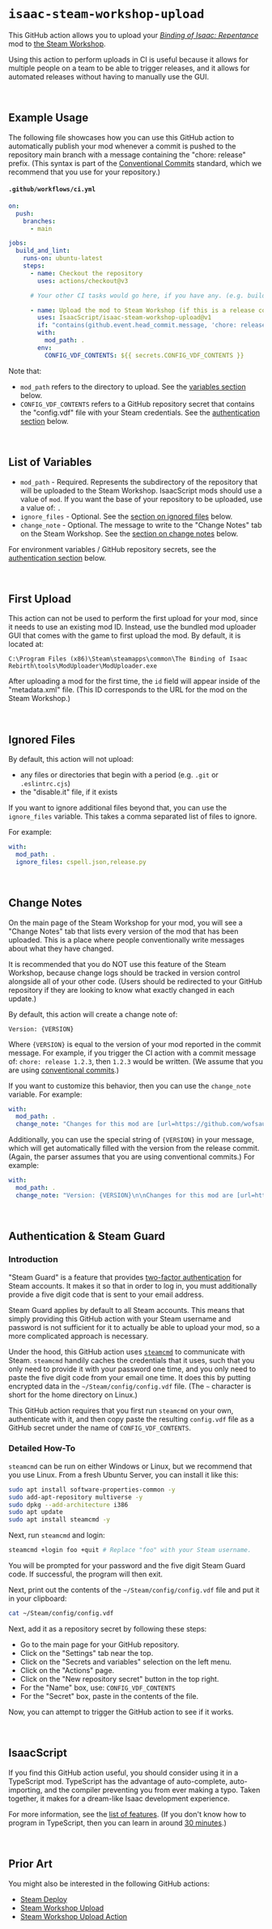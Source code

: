 # `isaac-steam-workshop-upload`

<!-- markdownlint-disable MD001 MD033 -->

This GitHub action allows you to upload your _[Binding of Isaac: Repentance](https://store.steampowered.com/app/1426300/The_Binding_of_Isaac_Repentance/)_ mod to [the Steam Workshop](https://steamcommunity.com/app/250900/workshop/).

Using this action to perform uploads in CI is useful because it allows for multiple people on a team to be able to trigger releases, and it allows for automated releases without having to manually use the GUI.

<br>

## Example Usage

The following file showcases how you can use this GitHub action to automatically publish your mod whenever a commit is pushed to the repository main branch with a message containing the "chore: release" prefix. (This syntax is part of the [Conventional Commits](https://www.conventionalcommits.org/en/v1.0.0/) standard, which we recommend that you use for your repository.)

#### `.github/workflows/ci.yml`

```yml
on:
  push:
    branches:
      - main

jobs:
  build_and_lint:
    runs-on: ubuntu-latest
    steps:
      - name: Checkout the repository
        uses: actions/checkout@v3

      # Your other CI tasks would go here, if you have any. (e.g. building artifacts, linting)

      - name: Upload the mod to Steam Workshop (if this is a release commit)
        uses: IsaacScript/isaac-steam-workshop-upload@v1
        if: "contains(github.event.head_commit.message, 'chore: release') && github.event_name != 'pull_request'"
        with:
          mod_path: .
        env:
          CONFIG_VDF_CONTENTS: ${{ secrets.CONFIG_VDF_CONTENTS }}
```

Note that:

- `mod_path` refers to the directory to upload. See the [variables section](#list-of-variables) below.
- `CONFIG_VDF_CONTENTS` refers to a GitHub repository secret that contains the "config.vdf" file with your Steam credentials. See the [authentication section](#authentication--steam-guard) below.

<br>

## List of Variables

- `mod_path` - Required. Represents the subdirectory of the repository that will be uploaded to the Steam Workshop. IsaacScript mods should use a value of `mod`. If you want the base of your repository to be uploaded, use a value of: `.`
- `ignore_files` - Optional. See the [section on ignored files](#ignored-files) below.
- `change_note` - Optional. The message to write to the "Change Notes" tab on the Steam Workshop. See the [section on change notes](#change-notes) below.

For environment variables / GitHub repository secrets, see the [authentication section](#authentication--steam-guard) below.

<br>

## First Upload

This action can not be used to perform the first upload for your mod, since it needs to use an existing mod ID. Instead, use the bundled mod uploader GUI that comes with the game to first upload the mod. By default, it is located at:

```text
C:\Program Files (x86)\Steam\steamapps\common\The Binding of Isaac Rebirth\tools\ModUploader\ModUploader.exe
```

After uploading a mod for the first time, the `id` field will appear inside of the "metadata.xml" file. (This ID corresponds to the URL for the mod on the Steam Workshop.)

<br>

## Ignored Files

By default, this action will not upload:

- any files or directories that begin with a period (e.g. `.git` or `.eslintrc.cjs`)
- the "disable.it" file, if it exists

If you want to ignore additional files beyond that, you can use the `ignore_files` variable. This takes a comma separated list of files to ignore.

For example:

```yml
with:
  mod_path: .
  ignore_files: cspell.json,release.py
```

<br>

## Change Notes

On the main page of the Steam Workshop for your mod, you will see a "Change Notes" tab that lists every version of the mod that has been uploaded. This is a place where people conventionally write messages about what they have changed.

It is recommended that you do NOT use this feature of the Steam Workshop, because change logs should be tracked in version control alongside all of your other code. (Users should be redirected to your GitHub repository if they are looking to know what exactly changed in each update.)

By default, this action will create a change note of:

```text
Version: {VERSION}
```

Where `{VERSION}` is equal to the version of your mod reported in the commit message. For example, if you trigger the CI action with a commit message of: `chore: release 1.2.3`, then `1.2.3` would be written. (We assume that you are using [conventional commits](https://www.conventionalcommits.org/en/v1.0.0/).)

If you want to customize this behavior, then you can use the `change_note` variable. For example:

```yml
with:
  mod_path: .
  change_note: "Changes for this mod are [url=https://github.com/wofsauge/External-Item-Descriptions/releases]tracked on GitHub[/url]."
```

Additionally, you can use the special string of `{VERSION}` in your message, which will get automatically filled with the version from the release commit. (Again, the parser assumes that you are using conventional commits.) For example:

```yml
with:
  mod_path: .
  change_note: "Version: {VERSION}\n\nChanges for this mod are [url=https://github.com/wofsauge/External-Item-Descriptions/releases]tracked on GitHub[/url]."
```

<br>

## Authentication & Steam Guard

### Introduction

"Steam Guard" is a feature that provides [two-factor authentication](https://en.wikipedia.org/wiki/Multi-factor_authentication) for Steam accounts. It makes it so that in order to log in, you must additionally provide a five digit code that is sent to your email address.

Steam Guard applies by default to all Steam accounts. This means that simply providing this GitHub action with your Steam username and password is not sufficient for it to actually be able to upload your mod, so a more complicated approach is necessary.

Under the hood, this GitHub action uses [`steamcmd`](https://developer.valvesoftware.com/wiki/SteamCMD) to communicate with Steam. `steamcmd` handily caches the credentials that it uses, such that you only need to provide it with your password one time, and you only need to paste the five digit code from your email one time. It does this by putting encrypted data in the `~/Steam/config/config.vdf` file. (The `~` character is short for the home directory on Linux.)

This GitHub action requires that you first run `steamcmd` on your own, authenticate with it, and then copy paste the resulting `config.vdf` file as a GitHub secret under the name of `CONFIG_VDF_CONTENTS`.

### Detailed How-To

`steamcmd` can be run on either Windows or Linux, but we recommend that you use Linux. From a fresh Ubuntu Server, you can install it like this:

```bash
sudo apt install software-properties-common -y
sudo add-apt-repository multiverse -y
sudo dpkg --add-architecture i386
sudo apt update
sudo apt install steamcmd -y
```

Next, run `steamcmd` and login:

```bash
steamcmd +login foo +quit # Replace "foo" with your Steam username.
```

You will be prompted for your password and the five digit Steam Guard code. If successful, the program will then exit.

Next, print out the contents of the `~/Steam/config/config.vdf` file and put it in your clipboard:

```bash
cat ~/Steam/config/config.vdf
```

Next, add it as a repository secret by following these steps:

- Go to the main page for your GitHub repository.
- Click on the "Settings" tab near the top.
- Click on the "Secrets and variables" selection on the left menu.
- Click on the "Actions" page.
- Click on the "New repository secret" button in the top right.
- For the "Name" box, use: `CONFIG_VDF_CONTENTS`
- For the "Secret" box, paste in the contents of the file.

Now, you can attempt to trigger the GitHub action to see if it works.

<br>

## IsaacScript

If you find this GitHub action useful, you should consider using it in a TypeScript mod. TypeScript has the advantage of auto-complete, auto-importing, and the compiler preventing you from ever making a typo. Taken together, it makes for a dream-like Isaac development experience.

For more information, see the [list of features](https://isaacscript.github.io/main/features). (If you don't know how to program in TypeScript, then you can learn in around [30 minutes](https://isaacscript.github.io/main/javascript-tutorial).)

<br>

## Prior Art

You might also be interested in the following GitHub actions:

- [Steam Deploy](https://github.com/game-ci/steam-deploy)
- [Steam Workshop Upload](https://github.com/Weilbyte/steam-workshop-upload)
- [Steam Workshop Upload Action](https://github.com/arma-actions/workshop-upload)

<br>
